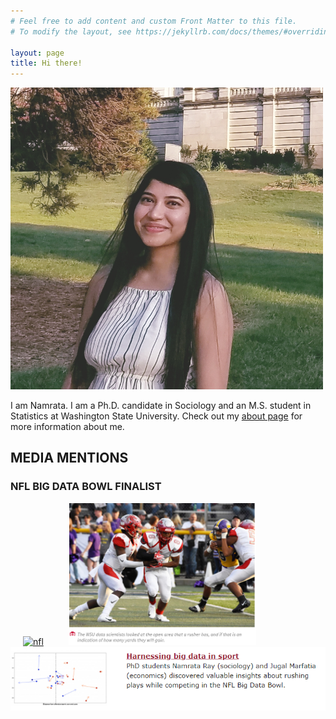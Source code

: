 ```yaml
---
# Feel free to add content and custom Front Matter to this file.
# To modify the layout, see https://jekyllrb.com/docs/themes/#overriding-theme-defaults

layout: page
title: Hi there! 
---
```


<img src="me.jpg" alt="me" width="500"/>


I am Namrata. I am a Ph.D. candidate in Sociology and an M.S. student in Statistics at Washington State University.
Check out my <a href="./about">about page</a> for more information about me.

   
## MEDIA MENTIONS

### NFL BIG DATA BOWL FINALIST 

<p float="left">
<a href="https://operations.nfl.com/updates/the-game/2020-big-data-bowl-results/" rel="NFL"><img src="nfl.jpg" alt="nfl" width="300" height="230" hspace="20/</a>
<a href="https://news.wsu.edu/2020/02/24/wsu-students-named-finalists-nfl-data-competition/" rel="WSU News"><img src="wsu1.PNG" alt="nfl1" width="300" hspace="20"/></a>
<a href="https://cas.wsu.edu/2020/02/24/wsu-students-named-finalists-in-nfl-data-competition/" rel="CAS WSU News"><img src="wsu2.PNG" alt="nfl2" width="800"/></a>
</p>

